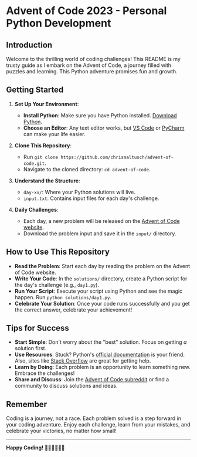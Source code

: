 # Advent of Code 2023 - Personal Python Development

## Introduction

Welcome to the thrilling world of coding challenges! This README is my trusty guide as I embark on the Advent of Code, a journey filled with puzzles and learning. This Python adventure promises fun and growth.

## Getting Started

1. **Set Up Your Environment**:
   - **Install Python**: Make sure you have Python installed. [Download Python](https://www.python.org/downloads/).
   - **Choose an Editor**: Any text editor works, but [VS Code](https://code.visualstudio.com/) or [PyCharm](https://www.jetbrains.com/pycharm/) can make your life easier.

2. **Clone This Repository**:
   - Run `git clone https://github.com/chrismaltusch/advent-of-code.git`.
   - Navigate to the cloned directory: `cd advent-of-code`.

3. **Understand the Structure**:
   - `day-xx/`: Where your Python solutions will live.
   - `input.txt`: Contains input files for each day's challenge.

4. **Daily Challenges**:
   - Each day, a new problem will be released on the [Advent of Code website](https://adventofcode.com/).
   - Download the problem input and save it in the `input/` directory.

## How to Use This Repository

- **Read the Problem**: Start each day by reading the problem on the Advent of Code website.
- **Write Your Code**: In the `solutions/` directory, create a Python script for the day's challenge (e.g., `day1.py`).
- **Run Your Script**: Execute your script using Python and see the magic happen. Run `python solutions/day1.py`.
- **Celebrate Your Solution**: Once your code runs successfully and you get the correct answer, celebrate your achievement!

## Tips for Success

- **Start Simple**: Don't worry about the "best" solution. Focus on getting *a* solution first.
- **Use Resources**: Stuck? Python's [official documentation](https://docs.python.org/3/) is your friend. Also, sites like [Stack Overflow](https://stackoverflow.com/) are great for getting help.
- **Learn by Doing**: Each problem is an opportunity to learn something new. Embrace the challenges!
- **Share and Discuss**: Join the [Advent of Code subreddit](https://www.reddit.com/r/adventofcode/) or find a community to discuss solutions and ideas.

## Remember

Coding is a journey, not a race. Each problem solved is a step forward in your coding adventure. Enjoy each challenge, learn from your mistakes, and celebrate your victories, no matter how small!

---

**Happy Coding! 🎄👩‍💻🎄👨‍💻**
